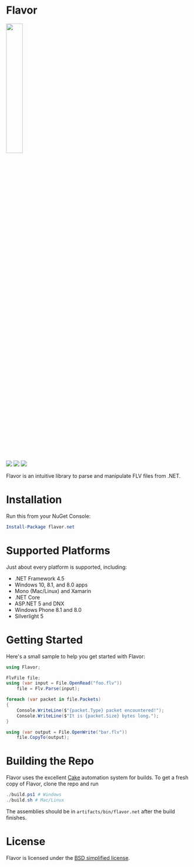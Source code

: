 # Flavor

<img src="http://i.imgur.com/DYgCmNm.png" width="30%"/>

[![](https://img.shields.io/travis/jamesqo/flavor.net.svg?style=flat-square)](https://travis-ci.org/jamesqo/flavor.net) [![](https://img.shields.io/appveyor/ci/jamesqo/flavor-net.svg?style=flat-square)](https://ci.appveyor.com/project/jamesqo/flavor-net) [![](https://img.shields.io/badge/license-BSD-blue.svg?style=flat-square)](license.bsd)

Flavor is an intuitive library to parse and manipulate FLV files from .NET.

# Installation

Run this from your NuGet Console:

```powershell
Install-Package flavor.net
```

# Supported Platforms

Just about every platform is supported, including:

- .NET Framework 4.5
- Windows 10, 8.1, and 8.0 apps
- Mono (Mac/Linux) and Xamarin
- .NET Core
- ASP.NET 5 and DNX
- Windows Phone 8.1 and 8.0
- Silverlight 5

# Getting Started

Here's a small sample to help you get started with Flavor:

```csharp
using Flavor;

FlvFile file;
using (var input = File.OpenRead("foo.flv"))
    file = Flv.Parse(input);

foreach (var packet in file.Packets)
{
    Console.WriteLine($"{packet.Type} packet encountered!");
    Console.WriteLine($"It is {packet.Size} bytes long.");
}

using (var output = File.OpenWrite("bar.flv"))
    file.CopyTo(output);
```

# Building the Repo

Flavor uses the excellent [Cake](http://cakebuild.net/) automation system for builds. To get a fresh copy of Flavor, clone the repo and run

```powershell
./build.ps1 # Windows
./build.sh # Mac/Linux
```

The assemblies should be in `artifacts/bin/flavor.net` after the build finishes.

# License

Flavor is licensed under the [BSD simplified license](license.bsd).
